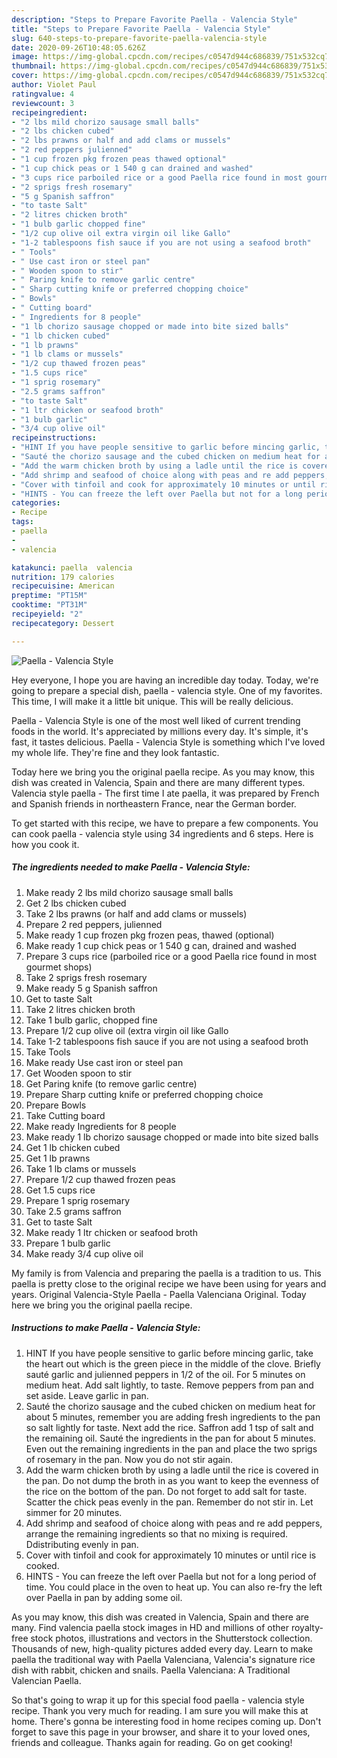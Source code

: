 ```yaml
---
description: "Steps to Prepare Favorite Paella - Valencia Style"
title: "Steps to Prepare Favorite Paella - Valencia Style"
slug: 640-steps-to-prepare-favorite-paella-valencia-style
date: 2020-09-26T10:48:05.626Z
image: https://img-global.cpcdn.com/recipes/c0547d944c686839/751x532cq70/paella-valencia-style-recipe-main-photo.jpg
thumbnail: https://img-global.cpcdn.com/recipes/c0547d944c686839/751x532cq70/paella-valencia-style-recipe-main-photo.jpg
cover: https://img-global.cpcdn.com/recipes/c0547d944c686839/751x532cq70/paella-valencia-style-recipe-main-photo.jpg
author: Violet Paul
ratingvalue: 4
reviewcount: 3
recipeingredient:
- "2 lbs mild chorizo sausage small balls"
- "2 lbs chicken cubed"
- "2 lbs prawns or half and add clams or mussels"
- "2 red peppers julienned"
- "1 cup frozen pkg frozen peas thawed optional"
- "1 cup chick peas or 1 540 g can drained and washed"
- "3 cups rice parboiled rice or a good Paella rice found in most gourmet shops"
- "2 sprigs fresh rosemary"
- "5 g Spanish saffron"
- "to taste Salt"
- "2 litres chicken broth"
- "1 bulb garlic chopped fine"
- "1/2 cup olive oil extra virgin oil like Gallo"
- "1-2 tablespoons fish sauce if you are not using a seafood broth"
- " Tools"
- " Use cast iron or steel pan"
- " Wooden spoon to stir"
- " Paring knife to remove garlic centre"
- " Sharp cutting knife or preferred chopping choice"
- " Bowls"
- " Cutting board"
- " Ingredients for 8 people"
- "1 lb chorizo sausage chopped or made into bite sized balls"
- "1 lb chicken cubed"
- "1 lb prawns"
- "1 lb clams or mussels"
- "1/2 cup thawed frozen peas"
- "1.5 cups rice"
- "1 sprig rosemary"
- "2.5 grams saffron"
- "to taste Salt"
- "1 ltr chicken or seafood broth"
- "1 bulb garlic"
- "3/4 cup olive oil"
recipeinstructions:
- "HINT If you have people sensitive to garlic before mincing garlic, take the heart out which is the green piece in the middle of the clove. Briefly sauté garlic and julienned peppers in 1/2 of the oil. For 5 minutes on medium heat. Add salt lightly, to taste. Remove peppers from pan and set aside. Leave garlic in pan."
- "Sauté the chorizo sausage and the cubed chicken on medium heat for about 5 minutes, remember you are adding fresh ingredients to the pan so salt lightly for taste. Next add the rice. Saffron add 1 tsp of salt and the remaining oil. Sauté the ingredients in the pan for about 5 minutes. Even out the remaining ingredients in the pan and place the two sprigs of rosemary in the pan. Now you do not stir again."
- "Add the warm chicken broth by using a ladle until the rice is covered in the pan. Do not dump the broth in as you want to keep the evenness of the rice on the bottom of the pan. Do not forget to add salt for taste. Scatter the chick peas evenly in the pan. Remember do not stir in. Let simmer for 20 minutes."
- "Add shrimp and seafood of choice along with peas and re add peppers, arrange the remaining ingredients so that no mixing is required. Ddistributing evenly in pan."
- "Cover with tinfoil and cook for approximately 10 minutes or until rice is cooked."
- "HINTS - You can freeze the left over Paella but not for a long period of time. You could place in the oven to heat up. You can also re-fry the left over Paella in pan by adding some oil."
categories:
- Recipe
tags:
- paella
- 
- valencia

katakunci: paella  valencia 
nutrition: 179 calories
recipecuisine: American
preptime: "PT15M"
cooktime: "PT31M"
recipeyield: "2"
recipecategory: Dessert

---
```



![Paella - Valencia Style](https://img-global.cpcdn.com/recipes/c0547d944c686839/751x532cq70/paella-valencia-style-recipe-main-photo.jpg)

Hey everyone, I hope you are having an incredible day today. Today, we're going to prepare a special dish, paella - valencia style. One of my favorites. This time, I will make it a little bit unique. This will be really delicious.

Paella - Valencia Style is one of the most well liked of current trending foods in the world. It's appreciated by millions every day. It's simple, it's fast, it tastes delicious. Paella - Valencia Style is something which I've loved my whole life. They're fine and they look fantastic.

Today here we bring you the original paella recipe. As you may know, this dish was created in Valencia, Spain and there are many different types. Valencia style paella - The first time I ate paella, it was prepared by French and Spanish friends in northeastern France, near the German border.


To get started with this recipe, we have to prepare a few components. You can cook paella - valencia style using 34 ingredients and 6 steps. Here is how you cook it.

<!--inarticleads1-->

##### The ingredients needed to make Paella - Valencia Style:

1. Make ready 2 lbs mild chorizo sausage small balls
1. Get 2 lbs chicken cubed
1. Take 2 lbs prawns (or half and add clams or mussels)
1. Prepare 2 red peppers, julienned
1. Make ready 1 cup frozen pkg frozen peas, thawed (optional)
1. Make ready 1 cup chick peas or 1 540 g can, drained and washed
1. Prepare 3 cups rice (parboiled rice or a good Paella rice found in most gourmet shops)
1. Take 2 sprigs fresh rosemary
1. Make ready 5 g Spanish saffron
1. Get to taste Salt
1. Take 2 litres chicken broth
1. Take 1 bulb garlic, chopped fine
1. Prepare 1/2 cup olive oil (extra virgin oil like Gallo
1. Take 1-2 tablespoons fish sauce if you are not using a seafood broth
1. Take  Tools
1. Make ready  Use cast iron or steel pan
1. Get  Wooden spoon to stir
1. Get  Paring knife (to remove garlic centre)
1. Prepare  Sharp cutting knife or preferred chopping choice
1. Prepare  Bowls
1. Take  Cutting board
1. Make ready  Ingredients for 8 people
1. Make ready 1 lb chorizo sausage chopped or made into bite sized balls
1. Get 1 lb chicken cubed
1. Get 1 lb prawns
1. Take 1 lb clams or mussels
1. Prepare 1/2 cup thawed frozen peas
1. Get 1.5 cups rice
1. Prepare 1 sprig rosemary
1. Take 2.5 grams saffron
1. Get to taste Salt
1. Make ready 1 ltr chicken or seafood broth
1. Prepare 1 bulb garlic
1. Make ready 3/4 cup olive oil


My family is from Valencia and preparing the paella is a tradition to us. This paella is pretty close to the original recipe we have been using for years and years. Original Valencia-Style Paella - Paella Valenciana Original. Today here we bring you the original paella recipe. 

<!--inarticleads2-->

##### Instructions to make Paella - Valencia Style:

1. HINT If you have people sensitive to garlic before mincing garlic, take the heart out which is the green piece in the middle of the clove. Briefly sauté garlic and julienned peppers in 1/2 of the oil. For 5 minutes on medium heat. Add salt lightly, to taste. Remove peppers from pan and set aside. Leave garlic in pan.
1. Sauté the chorizo sausage and the cubed chicken on medium heat for about 5 minutes, remember you are adding fresh ingredients to the pan so salt lightly for taste. Next add the rice. Saffron add 1 tsp of salt and the remaining oil. Sauté the ingredients in the pan for about 5 minutes. Even out the remaining ingredients in the pan and place the two sprigs of rosemary in the pan. Now you do not stir again.
1. Add the warm chicken broth by using a ladle until the rice is covered in the pan. Do not dump the broth in as you want to keep the evenness of the rice on the bottom of the pan. Do not forget to add salt for taste. Scatter the chick peas evenly in the pan. Remember do not stir in. Let simmer for 20 minutes.
1. Add shrimp and seafood of choice along with peas and re add peppers, arrange the remaining ingredients so that no mixing is required. Ddistributing evenly in pan.
1. Cover with tinfoil and cook for approximately 10 minutes or until rice is cooked.
1. HINTS - You can freeze the left over Paella but not for a long period of time. You could place in the oven to heat up. You can also re-fry the left over Paella in pan by adding some oil.


As you may know, this dish was created in Valencia, Spain and there are many. Find valencia paella stock images in HD and millions of other royalty-free stock photos, illustrations and vectors in the Shutterstock collection. Thousands of new, high-quality pictures added every day. Learn to make paella the traditional way with Paella Valenciana, Valencia&#39;s signature rice dish with rabbit, chicken and snails. Paella Valenciana: A Traditional Valencian Paella. 

So that's going to wrap it up for this special food paella - valencia style recipe. Thank you very much for reading. I am sure you will make this at home. There's gonna be interesting food in home recipes coming up. Don't forget to save this page in your browser, and share it to your loved ones, friends and colleague. Thanks again for reading. Go on get cooking!
